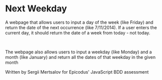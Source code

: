 <h1>Next Weekday</h1>
<p>A webpage that allows users to input a day of the week (like Friday) and return the date of the next occurrence (like 7/11/2014). If a user enters the current day, it should return the date of a week from today - not today.</p>
<br>
<p>The webpage also allows users to input a weekday (like Monday) and a month (like January) and return all the dates of that weekday in the given month</p>

<p>Written by Sergii Mertsalov for Epicodus' JavaScript BDD assessment</p>
